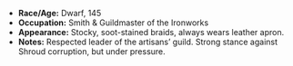 - **Race/Age:** Dwarf, 145
- **Occupation:** Smith & Guildmaster of the Ironworks
- **Appearance:** Stocky, soot-stained braids, always wears leather apron.
- **Notes:** Respected leader of the artisans’ guild. Strong stance against Shroud corruption, but under pressure.